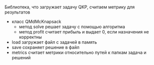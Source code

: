 Библиотека, что загружает задачу QKP, считаем метрику для результатов

- класс QMdMcKnapsack
  - метод solve решает задачу с помощью алгоритма
  - метод profit считает прибыль и выдает 0, если назначения не корректны
- load загружает файл с задачей в память
- save сохраняет решение в файл
- metrics считает метрики относительно путей к папкам задача и решений
